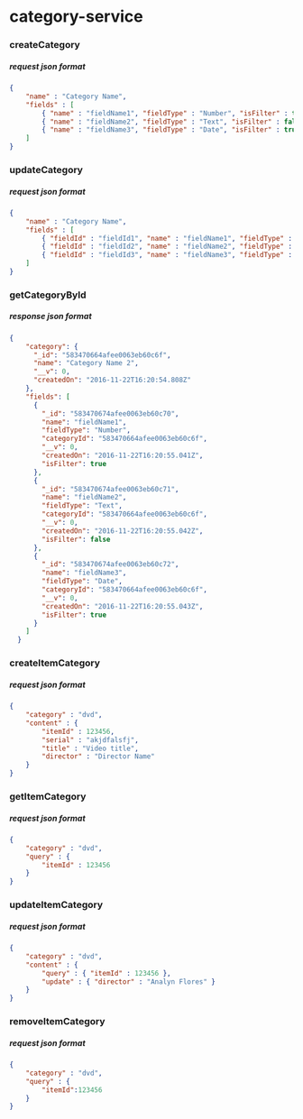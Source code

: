 # category-service

### createCategory
##### request json format
```json
{  
    "name" : "Category Name",  
    "fields" : [  
        { "name" : "fieldName1", "fieldType" : "Number", "isFilter" : true },
        { "name" : "fieldName2", "fieldType" : "Text", "isFilter" : false }, 
        { "name" : "fieldName3", "fieldType" : "Date", "isFilter" : true }
    ] 
} 
```
### updateCategory
##### request json format
```json
{  
    "name" : "Category Name",  
    "fields" : [  
        { "fieldId" : "fieldId1", "name" : "fieldName1", "fieldType" : "Number", "isFilter" : true },
        { "fieldId" : "fieldId2", "name" : "fieldName2", "fieldType" : "Text", "isFilter" : false }, 
        { "fieldId" : "fieldId3", "name" : "fieldName3", "fieldType" : "Date", "isFilter" : true }
    ] 
} 
```
### getCategoryById
##### response json format
```json
{ 
    "category": { 
      "_id": "583470664afee0063eb60c6f", 
      "name": "Category Name 2", 
      "__v": 0, 
      "createdOn": "2016-11-22T16:20:54.808Z" 
    },  
    "fields": [ 
      { 
        "_id": "583470674afee0063eb60c70", 
        "name": "fieldName1", 
        "fieldType": "Number", 
        "categoryId": "583470664afee0063eb60c6f", 
        "__v": 0, 
        "createdOn": "2016-11-22T16:20:55.041Z", 
        "isFilter": true 
      },
      {
        "_id": "583470674afee0063eb60c71", 
        "name": "fieldName2", 
        "fieldType": "Text", 
        "categoryId": "583470664afee0063eb60c6f", 
        "__v": 0, 
        "createdOn": "2016-11-22T16:20:55.042Z", 
        "isFilter": false 
      }, 
      { 
        "_id": "583470674afee0063eb60c72", 
        "name": "fieldName3", 
        "fieldType": "Date", 
        "categoryId": "583470664afee0063eb60c6f", 
        "__v": 0, 
        "createdOn": "2016-11-22T16:20:55.043Z", 
        "isFilter": true 
      } 
    ] 
  } 
```
### createItemCategory
##### request json format
```json
{  
    "category" : "dvd",  
    "content" : {  
        "itemId" : 123456,  
        "serial" : "akjdfalsfj",  
        "title" : "Video title",  
        "director" : "Director Name"  
    }  
}  
```
### getItemCategory
##### request json format
```json
{  
    "category" : "dvd",  
    "query" : {  
        "itemId" : 123456
    }  
}  
```
### updateItemCategory
##### request json format
```json
{  
    "category" : "dvd",  
    "content" : {  
        "query" : { "itemId" : 123456 },
        "update" : { "director" : "Analyn Flores" }
    }  
}  
```
### removeItemCategory
##### request json format
```json
{  
    "category" : "dvd",
    "query" : {
        "itemId":123456
    }
}  
```